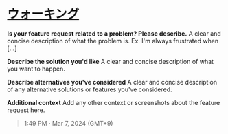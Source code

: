# [ウォーキング](https://github.com/noraworld/github-actions-sandbox/issues/145)

**Is your feature request related to a problem? Please describe.**
A clear and concise description of what the problem is. Ex. I'm always frustrated when [...]

**Describe the solution you'd like**
A clear and concise description of what you want to happen.

**Describe alternatives you've considered**
A clear and concise description of any alternative solutions or features you've considered.

**Additional context**
Add any other context or screenshots about the feature request here.

> 1:49 PM · Mar 7, 2024 (GMT+9)
